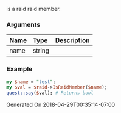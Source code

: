 is a raid raid member.
### Arguments
**Name**|**Type**|**Description**
:---|:---|:---
name|string|

### Example

```perl
my $name = "test";
my $val = $raid->IsRaidMember($name);
quest::say($val); # Returns bool
```


Generated On 2018-04-29T00:35:14-07:00